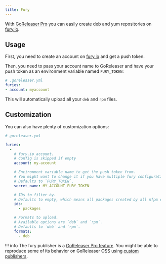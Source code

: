 ```yaml
---
title: Fury
---
```


With [GoReleaser Pro](/pro) you can easily create deb and yum repositories on [fury.io][fury].

## Usage

First, you need to create an account on [fury.io][fury] and get a push token.

Then, you need to pass your account name to GoReleaser and have your push token as an environment variable named `FURY_TOKEN`:

```yaml
# .goreleaser.yml
furies:
- account: myaccount
```

This will automatically upload all your `deb` and `rpm` files.

## Customization

You can also have plenty of customization options:

```yaml
# goreleaser.yml

furies:
  -
    # fury.io account.
    # Config is skipped if empty
    account: my-account

    # Encironment variable name to get the push token from.
    # You might want to change it if you have multiple fury configurations for some reason.
    # Defaults to `FURY_TOKEN`.
    secret_name: MY_ACCOUNT_FURY_TOKEN

    # IDs to filter by.
    # Defaults to empty, which means all packages created by all nfpm configurations get uploaded.
    ids:
      - packages

    # Formats to upload.
    # Available options are `deb` and `rpm`.
    # Defaults to `deb` and `rpm`.
    formats:
      - deb
```

!!! info
    The fury publisher is a [GoReleaser Pro feature](/pro/).
    You might be able to reproduce some of its behavior on GoReleaser OSS using [custom publishers](/customization/publishers/).

[fury]: https://fury.io/
